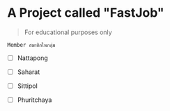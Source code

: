 
# A Project called "FastJob" 

> For educational purposes only

	Member สมาชิกในกลุ่ม

 - [ ] Nattapong
 - [ ] Saharat
 - [ ] Sittipol
 - [ ] Phuritchaya

